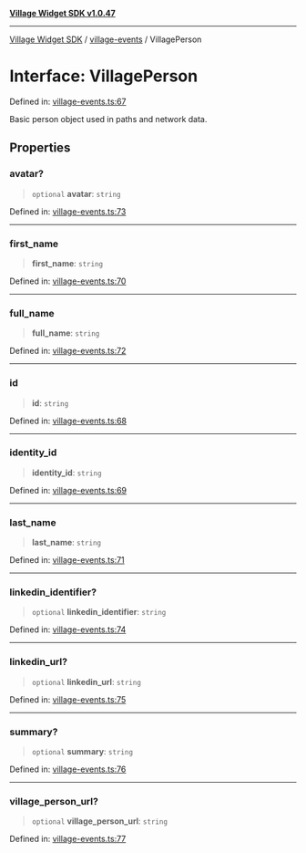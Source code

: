 [**Village Widget SDK v1.0.47**](../../README.md)

***

[Village Widget SDK](../../modules.md) / [village-events](../README.md) / VillagePerson

# Interface: VillagePerson

Defined in: [village-events.ts:67](https://github.com/VillageHQ/village-widget-sdk/blob/82bba2870810a013cfbc732565daf6ef26befe91/src/config/village-events.ts#L67)

Basic person object used in paths and network data.

## Properties

### avatar?

> `optional` **avatar**: `string`

Defined in: [village-events.ts:73](https://github.com/VillageHQ/village-widget-sdk/blob/82bba2870810a013cfbc732565daf6ef26befe91/src/config/village-events.ts#L73)

***

### first\_name

> **first\_name**: `string`

Defined in: [village-events.ts:70](https://github.com/VillageHQ/village-widget-sdk/blob/82bba2870810a013cfbc732565daf6ef26befe91/src/config/village-events.ts#L70)

***

### full\_name

> **full\_name**: `string`

Defined in: [village-events.ts:72](https://github.com/VillageHQ/village-widget-sdk/blob/82bba2870810a013cfbc732565daf6ef26befe91/src/config/village-events.ts#L72)

***

### id

> **id**: `string`

Defined in: [village-events.ts:68](https://github.com/VillageHQ/village-widget-sdk/blob/82bba2870810a013cfbc732565daf6ef26befe91/src/config/village-events.ts#L68)

***

### identity\_id

> **identity\_id**: `string`

Defined in: [village-events.ts:69](https://github.com/VillageHQ/village-widget-sdk/blob/82bba2870810a013cfbc732565daf6ef26befe91/src/config/village-events.ts#L69)

***

### last\_name

> **last\_name**: `string`

Defined in: [village-events.ts:71](https://github.com/VillageHQ/village-widget-sdk/blob/82bba2870810a013cfbc732565daf6ef26befe91/src/config/village-events.ts#L71)

***

### linkedin\_identifier?

> `optional` **linkedin\_identifier**: `string`

Defined in: [village-events.ts:74](https://github.com/VillageHQ/village-widget-sdk/blob/82bba2870810a013cfbc732565daf6ef26befe91/src/config/village-events.ts#L74)

***

### linkedin\_url?

> `optional` **linkedin\_url**: `string`

Defined in: [village-events.ts:75](https://github.com/VillageHQ/village-widget-sdk/blob/82bba2870810a013cfbc732565daf6ef26befe91/src/config/village-events.ts#L75)

***

### summary?

> `optional` **summary**: `string`

Defined in: [village-events.ts:76](https://github.com/VillageHQ/village-widget-sdk/blob/82bba2870810a013cfbc732565daf6ef26befe91/src/config/village-events.ts#L76)

***

### village\_person\_url?

> `optional` **village\_person\_url**: `string`

Defined in: [village-events.ts:77](https://github.com/VillageHQ/village-widget-sdk/blob/82bba2870810a013cfbc732565daf6ef26befe91/src/config/village-events.ts#L77)
